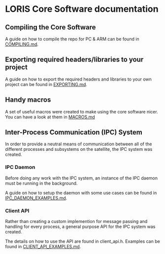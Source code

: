# LORIS Core Software documentation

## Compiling the Core Software
A guide on how to compile the repo for PC & ARM can be found in [COMPILING.md](/md_src_COMPILING.html).

## Exporting required headers/libraries to your project 
A guide on how to export the required headers and libraries to your own project can be found in [EXPORTING.md](/md_src_EXPORTING.html).

## Handy macros 
A set of useful macros were created to make using the core software nicer. You can have a look at them in [MACROS.md](/md_src_MACROS.html)

## Inter-Process Communication (IPC) System
In order to provide a neutral means of communication between all of the
different processes and subsystems on the satellite, the IPC system was
created.

### IPC Daemon
Before doing any work with the IPC system, an instance of the IPC daemon must
be running in the background.

A guide on how to setup the daemon with some use cases can be found in [IPC_DAEMON_EXAMPLES.md](/md_src_api_libipc_examples_IPC_DAEMON_EXAMPLES.html).

### Client API
Rather than creating a custom implemention for message passing and handling
for every process, a general purpose API for the IPC system was created.

The details on how to use the API are found in client_api.h.
Examples can be found in [CLIENT_API_EXAMPLES.md](/md_src_api_libipc_examples_CLIENT_API_EXAMPLES.html).